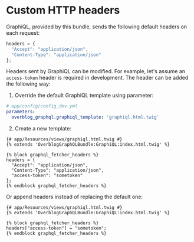 Custom HTTP headers
==============

GraphiQL, provided by this bundle, sends the following default headers on each request:

```js
headers = {
  "Accept": "application/json",
  "Content-Type": "application/json"
};
```

Headers sent by GraphiQL can be modified. 
For example, let's assume an `access-token` header is required in development.
The header can be added the following way:

1. Override the default GraphiQL template using parameter:

```yml
# app/config/config_dev.yml
parameters:
  overblog_graphql.graphiql_template: 'graphiql.html.twig'
```
2. Create a new template:  

```twig
{# app/Resources/views/graphiql.html.twig #}
{% extends 'OverblogGraphQLBundle:GraphiQL:index.html.twig' %}

{% block graphql_fetcher_headers %}
headers = {
  "Accept": "application/json",
  "Content-Type": "application/json",
  "access-token": "sometoken"
};
{% endblock graphql_fetcher_headers %}
```

Or append headers instead of replacing the default one:

```twig
{# app/Resources/views/graphiql.html.twig #}
{% extends 'OverblogGraphQLBundle:GraphiQL:index.html.twig' %}

{% block graphql_fetcher_headers %}
headers["access-token"] = "sometoken";
{% endblock graphql_fetcher_headers %}
```